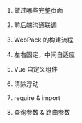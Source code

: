 1. 做过哪些完整页面

2. 前后端沟通联调

3. WebPack 的构建流程

4. 左右固定，中间自适应

5. Vue 自定义组件

6. 清除浮动

7. require & import

8. 查询参数 & 路由参数

